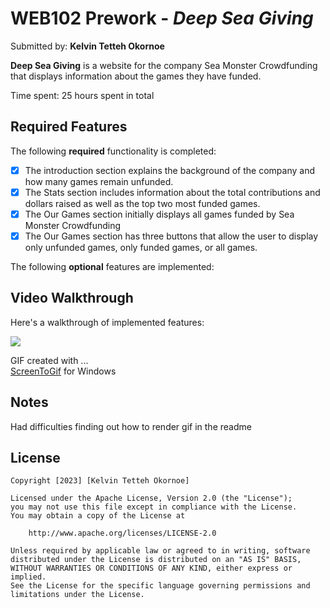 # WEB102 Prework - *Deep Sea Giving*

Submitted by: **Kelvin Tetteh Okornoe**

**Deep Sea Giving** is a website for the company Sea Monster Crowdfunding that displays information about the games they have funded.

Time spent: 25 hours spent in total

## Required Features

The following **required** functionality is completed:

* [X] The introduction section explains the background of the company and how many games remain unfunded.
* [X] The Stats section includes information about the total contributions and dollars raised as well as the top two most funded games.
* [X] The Our Games section initially displays all games funded by Sea Monster Crowdfunding
* [X] The Our Games section has three buttons that allow the user to display only unfunded games, only funded games, or all games.

The following **optional** features are implemented:
<!-- Consider implementing a navigation bar at the top that shows funded games and unfunded games -->
<!-- * [ ] List anything else that you can get done to improve the app functionality! -->

## Video Walkthrough

Here's a walkthrough of implemented features:

![](https://i.imgur.com/1vGVd5P.gif)

<!-- Replace this with whatever GIF tool you used! -->
GIF created with ...  
[ScreenToGif](https://www.screentogif.com/) for Windows
<!-- Recommended tools:
[Kap](https://getkap.co/) for macOS
[ScreenToGif](https://www.screentogif.com/) for Windows
[peek](https://github.com/phw/peek) for Linux. -->

## Notes

Had difficulties finding out how to render gif in the readme

## License

    Copyright [2023] [Kelvin Tetteh Okornoe]

    Licensed under the Apache License, Version 2.0 (the "License");
    you may not use this file except in compliance with the License.
    You may obtain a copy of the License at

        http://www.apache.org/licenses/LICENSE-2.0

    Unless required by applicable law or agreed to in writing, software
    distributed under the License is distributed on an "AS IS" BASIS,
    WITHOUT WARRANTIES OR CONDITIONS OF ANY KIND, either express or implied.
    See the License for the specific language governing permissions and
    limitations under the License.
